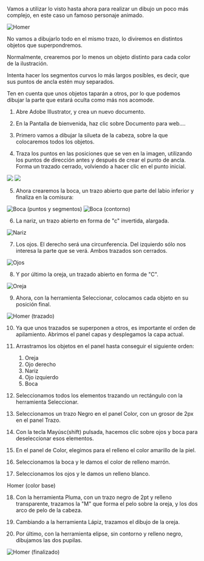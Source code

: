 Vamos a utilizar lo visto hasta ahora para realizar un dibujo un poco más complejo, en este caso un famoso personaje animado.

![Homer](https://www.aulaclic.es/illustrator-cs4/graficos/ej_homer_final.gif)

No vamos a dibujarlo todo en el mismo trazo, lo diviremos en distintos objetos que superpondremos.

Normalmente, crearemos por lo menos un objeto distinto para cada color de la ilustración.

Intenta hacer los segmentos curvos lo más largos posibles, es decir, que sus puntos de ancla estén muy separados.

Ten en cuenta que unos objetos taparán a otros, por lo que podemos dibujar la parte que estará oculta como más nos acomode.

1. Abre Adobe Illustrator, y crea un nuevo documento.

2. En la Pantalla de bienvenida, haz clic sobre Documento para web....

3. Primero vamos a dibujar la silueta de la cabeza, sobre la que colocaremos todos los objetos.

4. Traza los puntos en las posiciones que se ven en la imagen, utilizando los puntos de dirección antes y después de crear el punto de ancla. Forma un trazado cerrado, volviendo a hacer clic en el punto inicial.

![](https://www.aulaclic.es/illustrator-cs4/graficos/ej_homer_cabeza_p.gif) ![](https://www.aulaclic.es/illustrator-cs4/graficos/ej_homer_cabeza.gif)

5. Ahora crearemos la boca, un trazo abierto que parte del labio inferior y finaliza en la comisura:

![Boca (puntos y segmentos)](https://www.aulaclic.es/illustrator-cs4/graficos/ej_homer_boca_p.gif) ![Boca (contorno)](https://www.aulaclic.es/illustrator-cs4/graficos/ej_homer_boca.gif)

6. La nariz, un trazo abierto en forma de "c" invertida, alargada.

![Nariz](https://www.aulaclic.es/illustrator-cs4/graficos/ej_homer_nariz.gif)

7. Los ojos. El derecho será una circunferencia. Del izquierdo sólo nos interesa la parte que se verá. Ambos trazados son cerrados.

![Ojos](https://www.aulaclic.es/illustrator-cs4/graficos/ej_homer_ojos.gif)

8. Y por último la oreja, un trazado abierto en forma de "C".

![Oreja](https://www.aulaclic.es/illustrator-cs4/graficos/ej_homer_oreja.gif)

9. Ahora, con la herramienta Seleccionar, colocamos cada objeto en su posición final.

![Homer (trazado)](https://www.aulaclic.es/illustrator-cs4/graficos/ej_homer_trazado.gif)

10. Ya que unos trazados se superponen a otros, es importante el orden de apilamiento. Abrimos el panel capas y desplegamos la capa actual.

11. Arrastramos los objetos en el panel hasta conseguir el siguiente orden:

    1. Oreja
    2. Ojo derecho
    3. Nariz
    4. Ojo izquierdo
    5. Boca


12. Seleccionamos todos los elementos trazando un rectángulo con la herramienta Seleccionar.

13. Seleccionamos un trazo Negro en el panel Color, con un grosor de 2px en el panel Trazo.

14. Con la tecla Mayúsc(shift) pulsada, hacemos clic sobre ojos y boca para deseleccionar esos elementos.

15. En el panel de Color, elegimos para el relleno el color amarillo de la piel.

16. Seleccionamos la boca y le damos el color de relleno marrón.

17. Seleccionamos los ojos y le damos un relleno blanco.

Homer (color base)

18. Con la herramienta Pluma, con un trazo negro de 2pt y relleno transparente, trazamos la "M" que forma el pelo sobre la oreja, y los dos arco de pelo de la cabeza.

19. Cambiando a la herramienta Lápiz, trazamos el dibujo de la oreja.

20. Por último, con la herramienta elipse, sin contorno y relleno negro, dibujamos las dos pupilas.

![Homer (finalizado)](https://www.aulaclic.es/illustrator-cs4/graficos/ej_homer_final.gif)